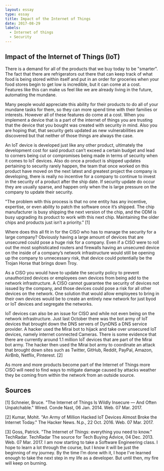 ```yaml
---
layout: essay
type: essay
title: Impact of the Internet of Things
date: 2017-08-29
labels:
  - Internet of things
  - Security
---
```


## Impact of the Internet of Things (IoT)
There is a demand for all of the products that we buy today to be "smarter". The fact that there are refrigerators out there that can keep track of what food is being stored within itself and put in an order for groceries when your food stores begin to get low is incredible, but it can come at a cost. Features like this can make us feel like we are already living in the future, automating the mundane.

Many people would appreciate this ability for their products to do all of your mundane tasks for them, so they can more spend time with their families or interests. However all of these features do come at a cost. When you implement a device that is a part of the internet of things you are trusting that the device that you bought was created with security in mind. Also you are hoping that, that security gets updated as new vulnerabilities are discovered but that neither of those things are always the case. 

An IoT device is developed just like any other product, ultimately the development cost for said product can’t exceed a certain budget and lead to corners being cut or compromises being made in terms of security when it comes to IoT devices. Also do once a product is shipped updates pertaining to security rarely happen, the team that once worked on this product have moved on the next latest and greatest project the company is developing, there is really no incentive for a company to continue to invest in the security of a product after the ship date. If security update do occur they are usually sparse, and happen only when the is large pressure on the company to update their security. 

"The problem with this process is that no one entity has any incentive, expertise, or even ability to patch the software once it’s shipped. The chip manufacturer is busy shipping the next version of the chip, and the ODM is busy upgrading its product to work with this next chip. Maintaining the older chips and products just isn’t a priority." [1]

Where does this all fit in for the CISO who has to manage the security for a large company? Obviously having a large amount of devices that are unsecured could pose a huge risk for a company. Even if a CISO were to roll out the most sophisticated routers and firewalls having an unsecured device on the inside of a company’s network infrastructure would still be opening up the company to unnecessary risk, that device could potentially be the Trojan Horse that brings down Troy. 

As a CISO you would have to update the security policy to prevent unauthorized devices or employees own devices from being add to the network infrastructure. A CISO cannot guarantee the security of devices not issued by the company, and those devices could pose a risk for all other devices on the network. One solution that would allow employees to bring in their own devices would be to create an entirely new network for just byod or IoT devices and segregate the networks.

IoT devices can also be an issue for CISO and while not even being on the network infrastructure. Just last October there was the bot army of IoT devices that brought down the DNS servers of DynDNS a DNS service provider. A hacker used the Mirai bot to hijack and take over unsecured IoT devices, namely internet connected Cameras. There is some evidence that there are currently around 1.1 million IoT devices that are part of the Mirai bot army. The hacker then used the Mirai bot army to coordinate an attack that brought down sites such as Twitter, GitHub, Reddit, PayPal, Amazon, AirBnb, Netflix, Pinterest. [2] 

As more and more products become part of the Internet of Things more CISO will need to find ways to mitigate damage caused by attacks weather they be coming from within the network from an outside source.

## Sources
[1] Schneier, Bruce. "The Internet of Things Is Wildly Insecure — And Often Unpatchable." Wired. Conde Nast, 06 Jan. 2014. Web. 07 Mar. 2017.

[2] Kumar, Mohit. "An Army of Million Hacked IoT Devices Almost Broke the Internet Today." The Hacker News. N.p., 22 Oct. 2016. Web. 07 Mar. 2017.

[3] Goss, Patrick. "The Internet of Things: everything you need to know." TechRadar. TechRadar The source for Tech Buying Advice, 04 Dec. 2013. Web. 07 Mar. 2017.
I am now starting to take a Software Engineering class. I hope to learn a lot through the course, but I know it will be just the beginning of my journey. By the time I’m done with it, I hope I’ve learned enough to take the next step in my life as a developer. But until then, my fire will keep on burning.
